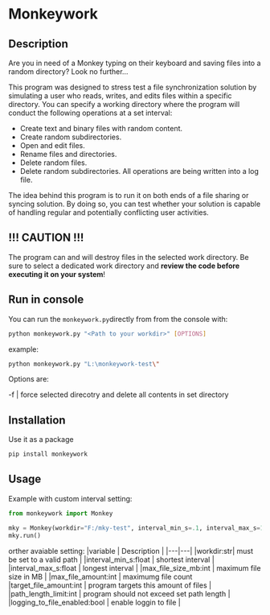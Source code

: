 # Monkeywork

## Description

Are you in need of a Monkey typing on their keyboard and saving files into a random directory? Look no further…

This program was designed to stress test a file synchronization solution by simulating a user who reads, writes, and edits files within a specific directory.
You can specify a working directory where the program will conduct the following operations at a set interval:
-	Create text and binary files with random content.
-	Create random subdirectories.
-	Open and edit files.
-	Rename files and directories.
-	Delete random files.
-	Delete random subdirectories.
All operations are being written into a log file.

The idea behind this program is to run it on both ends of a file sharing or syncing solution. By doing so, you can test whether your solution is capable of handling regular and potentially conflicting user activities.

## !!! CAUTION !!!

The program can and will destroy files in the selected work directory. Be sure to select a dedicated work directory and **review the code before executing it on your system**!

## Run in console

You can run the `monkeywork.py`directly from from the console with:

```bash
python monkeywork.py "<Path to your workdir>" [OPTIONS]
```

example:
```bash
python monkeywork.py "L:\monkeywork-test\"
```

Options are:

-f | force selected direcotry and delete all contents in set directory

## Installation

Use it as a package

```bash
pip install monkeywork
```

## Usage

Example with custom interval setting:
```python
from monkeywork import Monkey

mky = Monkey(workdir="F:/mky-test", interval_min_s=.1, interval_max_s=1)
mky.run()
```

orther avaiable setting:
|variable | Description |
|---|---|
|workdir:str| must be set to a valid path |
|interval_min_s:float | shortest interval |
|interval_max_s:float | longest interval |
|max_file_size_mb:int | maximum file size in MB |
|max_file_amount:int | maximumg file count
|target_file_amount:int | program targets this amount of files |
|path_length_limit:int | program should not exceed set path length |
|logging_to_file_enabled:bool | enable loggin to file |
